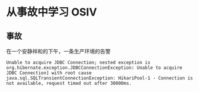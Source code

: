 # 从事故中学习 OSIV

## 事故

在一个安静祥和的下午，一条生产环境的告警
```
Unable to acquire JDBC Connection; nested exception is org.hibernate.exception.JDBCConnectionException: Unable to acquire JDBC Connection] with root cause java.sql.SQLTransientConnectionException: HikariPool-1 - Connection is not available, request timed out after 30000ms.
```